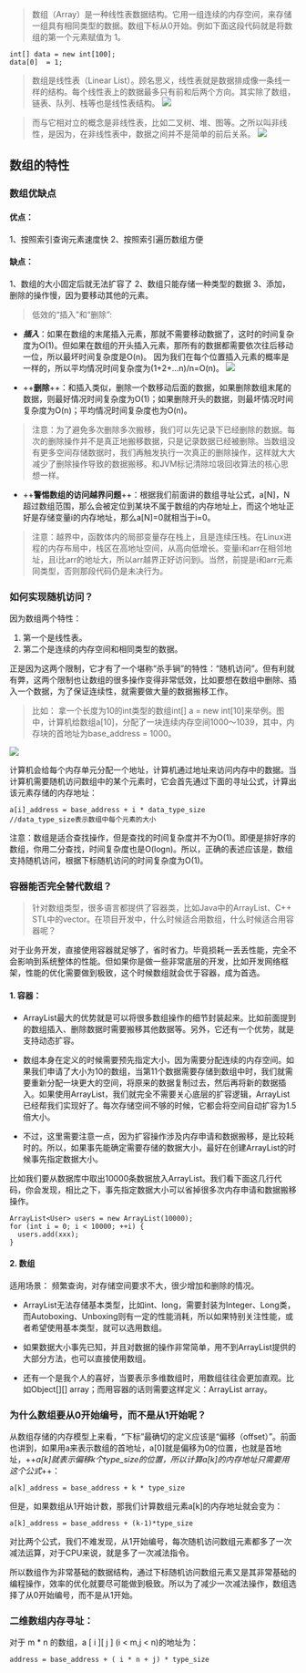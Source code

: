 
>数组（Array）是一种线性表数据结构。它用一组连续的内存空间，来存储一组具有相同类型的数据。数组下标从0开始。例如下面这段代码就是将数组的第一个元素赋值为 1。
```
int[] data = new int[100];
data[0]  = 1;
```
>数组是线性表（Linear List）。顾名思义，线性表就是数据排成像一条线一样的结构。每个线性表上的数据最多只有前和后两个方向。其实除了数组，链表、队列、栈等也是线性表结构。
![](https://raw.githubusercontent.com/binbinbin5/myPics/master/imgs/20190510152446.png)

>而与它相对立的概念是非线性表，比如二叉树、堆、图等。之所以叫非线性，是因为，在非线性表中，数据之间并不是简单的前后关系。
![](https://raw.githubusercontent.com/binbinbin5/myPics/master/imgs/20190510152520.png)



## 数组的特性
### 数组优缺点
#### 优点： 
1、按照索引查询元素速度快 
2、按照索引遍历数组方便

#### 缺点： 
1、数组的大小固定后就无法扩容了 
2、数组只能存储一种类型的数据 
3、添加，删除的操作慢，因为要移动其他的元素。

>低效的“插入”和“删除”:

- ***插入***：如果在数组的末尾插入元素，那就不需要移动数据了，这时的时间复杂度为O(1)。但如果在数组的开头插入元素，那所有的数据都需要依次往后移动一位，所以最坏时间复杂度是O(n)。 因为我们在每个位置插入元素的概率是一样的，所以平均情况时间复杂度为(1+2+…n)/n=O(n)。
![](https://raw.githubusercontent.com/binbinbin5/myPics/master/imgs/20190510153041.png)

- ++**删除**++：和插入类似，删除一个数移动后面的数据，如果删除数组末尾的数据，则最好情况时间复杂度为O(1)；如果删除开头的数据，则最坏情况时间复杂度为O(n)；平均情况时间复杂度也为O(n)。
>注意：为了避免多次删除多次搬移，我们可以先记录下已经删除的数据。每次的删除操作并不是真正地搬移数据，只是记录数据已经被删除。当数组没有更多空间存储数据时，我们再触发执行一次真正的删除操作，这样就大大减少了删除操作导致的数据搬移。和JVM标记清除垃圾回收算法的核心思想一样。

- ++**警惕数组的访问越界问题**++：根据我们前面讲的数组寻址公式，a[N]，N超过数组范围，那么会被定位到某块不属于数组的内存地址上，而这个地址正好是存储变量i的内存地址，那么a[N]=0就相当于i=0。
>注意：越界中，函数体内的局部变量存在栈上，且是连续压栈。在Linux进程的内存布局中，栈区在高地址空间，从高向低增长。变量i和arr在相邻地址，且i比arr的地址大，所以arr越界正好访问到i。当然，前提是i和arr元素同类型，否则那段代码仍是未决行为。 


### 如何实现随机访问？
因为数组两个特性：
1. 第一个是线性表。
2. 第二个是连续的内存空间和相同类型的数据。

正是因为这两个限制，它才有了一个堪称“杀手锏”的特性：“随机访问”。但有利就有弊，这两个限制也让数组的很多操作变得非常低效，比如要想在数组中删除、插入一个数据，为了保证连续性，就需要做大量的数据搬移工作。

>比如：
拿一个长度为10的int类型的数组int[] a = new int[10]来举例。图中，计算机给数组a[10]，分配了一块连续内存空间1000～1039，其中，内存块的首地址为base_address = 1000。

![](https://raw.githubusercontent.com/binbinbin5/myPics/master/imgs/20190510152738.png)

计算机会给每个内存单元分配一个地址，计算机通过地址来访问内存中的数据。当计算机需要随机访问数组中的某个元素时，它会首先通过下面的寻址公式，计算出该元素存储的内存地址：


```
a[i]_address = base_address + i * data_type_size
//data_type_size表示数组中每个元素的大小
```
注意：数组是适合查找操作，但是查找的时间复杂度并不为O(1)。即便是排好序的数组，你用二分查找，时间复杂度也是O(logn)。所以，正确的表述应该是，数组支持随机访问，根据下标随机访问的时间复杂度为O(1)。

### 容器能否完全替代数组？
>针对数组类型，很多语言都提供了容器类，比如Java中的ArrayList、C++ STL中的vector。在项目开发中，什么时候适合用数组，什么时候适合用容器呢？

对于业务开发，直接使用容器就足够了，省时省力。毕竟损耗一丢丢性能，完全不会影响到系统整体的性能。但如果你是做一些非常底层的开发，比如开发网络框架，性能的优化需要做到极致，这个时候数组就会优于容器，成为首选。

#### 1. 容器：
- ArrayList最大的优势就是可以将很多数组操作的细节封装起来。比如前面提到的数组插入、删除数据时需要搬移其他数据等。另外，它还有一个优势，就是支持动态扩容。

- 数组本身在定义的时候需要预先指定大小，因为需要分配连续的内存空间。如果我们申请了大小为10的数组，当第11个数据需要存储到数组中时，我们就需要重新分配一块更大的空间，将原来的数据复制过去，然后再将新的数据插入。如果使用ArrayList，我们就完全不需要关心底层的扩容逻辑，ArrayList已经帮我们实现好了。每次存储空间不够的时候，它都会将空间自动扩容为1.5倍大小。

- 不过，这里需要注意一点，因为扩容操作涉及内存申请和数据搬移，是比较耗时的。所以，如果事先能确定需要存储的数据大小，最好在创建ArrayList的时候事先指定数据大小。

比如我们要从数据库中取出10000条数据放入ArrayList。我们看下面这几行代码，你会发现，相比之下，事先指定数据大小可以省掉很多次内存申请和数据搬移操作。

```
ArrayList<User> users = new ArrayList(10000);
for (int i = 0; i < 10000; ++i) {
  users.add(xxx);
}
```
#### **2. 数组**
适用场景： 频繁查询，对存储空间要求不大，很少增加和删除的情况。

- ArrayList无法存储基本类型，比如int、long，需要封装为Integer、Long类，而Autoboxing、Unboxing则有一定的性能消耗，所以如果特别关注性能，或者希望使用基本类型，就可以选用数组。

- 如果数据大小事先已知，并且对数据的操作非常简单，用不到ArrayList提供的大部分方法，也可以直接使用数组。

- 还有一个是我个人的喜好，当要表示多维数组时，用数组往往会更加直观。比如Object[][] array；而用容器的话则需要这样定义：ArrayList<ArrayList > array。

### 为什么数组要从0开始编号，而不是从1开始呢？
从数组存储的内存模型上来看，“下标”最确切的定义应该是“偏移（offset）”。前面也讲到，如果用a来表示数组的首地址，a[0]就是偏移为0的位置，也就是首地址，++*a[k]就表示偏移k个type_size的位置，所以计算a[k]的内存地址只需要用这个公式*++：


```
a[k]_address = base_address + k * type_size
```

但是，如果数组从1开始计数，那我们计算数组元素a[k]的内存地址就会变为：


```
a[k]_address = base_address + (k-1)*type_size
```

对比两个公式，我们不难发现，从1开始编号，每次随机访问数组元素都多了一次减法运算，对于CPU来说，就是多了一次减法指令。

所以数组作为非常基础的数据结构，通过下标随机访问数组元素又是其非常基础的编程操作，效率的优化就要尽可能做到极致。所以为了减少一次减法操作，数组选择了从0开始编号，而不是从1开始。

### 二维数组内存寻址：

对于 m * n 的数组，a [ i ][ j ] (i < m,j < n)的地址为：


```
address = base_address + ( i * n + j) * type_size
```
